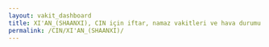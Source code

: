 ```yaml
---
layout: vakit_dashboard
title: XI'AN_(SHAANXI), CIN için iftar, namaz vakitleri ve hava durumu - ilçe/eyalet seç
permalink: /CIN/XI'AN_(SHAANXI)/
---
```


<script type="text/javascript">
  var GLOBAL_COUNTRY = 'CIN';
  var GLOBAL_CITY = 'XI'AN_(SHAANXI)';
  var GLOBAL_STATE = '';
  var lat = 72;
  var lon = 21;
</script>
